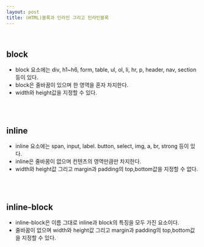 ```yaml
---
layout: post
title: (HTML)블록과 인라인 그리고 인라인블록
---
```

<br>

## block 

* block 요소에는 div, h1~h6, form, table, ul, ol, li, hr, p, header, nav, section 등이 있다.
* block은 줄바꿈이 있으며 한 영역을 혼자 차지한다. 
* width와 height값을 지정할 수 있다.

<br>
<br>

## inline

* inline 요소에는 span, input, label. button, select, img, a, br, strong 등이 있다.
* inline은 줄바꿈이 없으며 컨텐츠의 영역만큼만 차지한다. 
* width와 height값 그리고 margin과 padding의 top,bottom값을 지정할 수 없다. 

<br>
<br>

## inline-block

* inline-block은 이름 그대로 inline과 block의 특징을 모두 가진 요소이다. 
* 줄바꿈이 없으며 width와 height값 그리고 margin과 padding의 top,bottom값을 지정할 수 있다.

<br>
